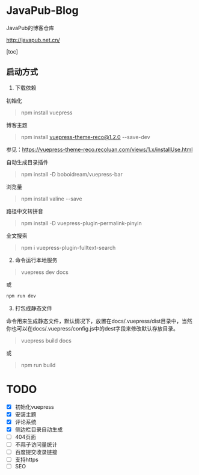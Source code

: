 # JavaPub-Blog

JavaPub的博客仓库

http://javapub.net.cn/

[toc]

## 启动方式

1. 下载依赖

初始化

> npm install vuepress

博客主题

> npm install vuepress-theme-reco@1.2.0 --save-dev

参见：https://vuepress-theme-reco.recoluan.com/views/1.x/installUse.html

自动生成目录插件

> npm install -D boboidream/vuepress-bar

浏览量

> npm install valine --save

路径中文转拼音

> npm install -D vuepress-plugin-permalink-pinyin

全文搜索

> npm i vuepress-plugin-fulltext-search

2. 命令运行本地服务

> vuepress dev docs

或

```bash
npm run dev
```

3. 打包成静态文件

命令用来生成静态文件，默认情况下，放置在docs/.vuepress/dist目录中，当然你也可以在docs/.vuepress/config.js中的dest字段来修改默认存放目录。

> vuepress build docs

或

> npm run build



# TODO

- [x] 初始化vuepress
- [x] 安装主题
- [x] 评论系统
- [x] 侧边栏目录自动生成
- [ ] 404页面
- [ ] 不蒜子访问量统计
- [ ] 百度提交收录链接
- [ ] 支持https
- [ ] SEO